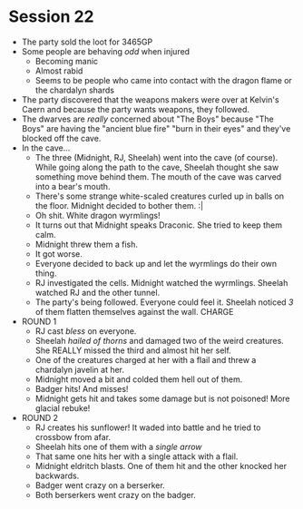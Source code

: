 # Session 22
* The party sold the loot for 3465GP
* Some people are behaving _odd_ when injured
	* Becoming manic
	* Almost rabid
	* Seems to be people who came into contact with the dragon flame or the chardalyn shards
* The party discovered that the weapons makers were over at Kelvin's Caern and because the party wants weapons, they followed.
* The dwarves are _really_ concerned about "The Boys" because  "The Boys" are having the "ancient blue fire" "burn in their eyes" and they've blocked off the cave.
* In the cave...
	* The three (Midnight, RJ, Sheelah) went into the cave (of course). While going along the path to the cave, Sheelah thought she saw something move behind them. The mouth of the cave was carved into a bear's mouth.
	* There's some strange white-scaled creatures curled up in balls on the floor. Midnight decided to bother them. :|
	* Oh shit. White dragon wyrmlings!
	* It turns out that Midnight speaks Draconic. She tried to keep them calm.
	* Midnight threw them a fish.
	* It got worse.
	* Everyone decided to back up and let the wyrmlings do their own thing.
	* RJ investigated the cells. Midnight watched the wyrmlings. Sheelah watched RJ and the other tunnel.
	* The party's being followed. Everyone could feel it. Sheelah noticed _3_ of them flatten themselves against the wall. CHARGE
* ROUND 1
	* RJ cast _bless_ on everyone.
	* Sheelah _hailed of thorns_ and damaged two of the weird creatures. She REALLY missed the third and almost hit her self.
	* One of the creatures charged at her with a flail and threw a chardalyn javelin at her.
	* Midnight moved a bit and colded them hell out of them.
	* Badger hits! And misses!
	* Midnight gets hit and takes some damage but is not poisoned! More glacial rebuke!
* ROUND 2
	* RJ creates his sunflower! It waded into battle and he tried to crossbow from afar.
	* Sheelah hits one of them with a _single arrow_
	* That same one hits her with a single attack with a flail.
	* Midnight eldritch blasts. One of them hit and the other knocked her backwards.
	* Badger went crazy on a berserker.
	* Both berserkers went crazy on the badger.
<!--stackedit_data:
eyJoaXN0b3J5IjpbMTU5NzU1MzU4NCwxNjg0NDQ1OTI5LC05MT
UyMDk1NTksLTEyMjIzMDEwNSwtNDMyNzgyNDYyLDQxNDAwMTUy
OCwtMjExNTg1MDM5M119
-->